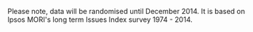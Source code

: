 Please note, data will be randomised until December 2014. It is based on Ipsos MORI's long term Issues Index survey 1974 - 2014.  